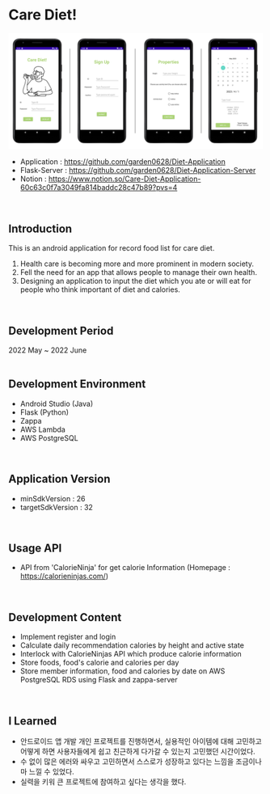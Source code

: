 # Care Diet!
<img src="app/src/main/res/drawable/application_picture.png"></img>
- Application : https://github.com/garden0628/Diet-Application <br />
- Flask-Server : https://github.com/garden0628/Diet-Application-Server <br />
- Notion : https://www.notion.so/Care-Diet-Application-60c63c0f7a3049fa814baddc28c47b89?pvs=4 <br />
<br />

## Introduction
This is an android application for record food list for care diet.
1. Health care is becoming more and more prominent in modern society.
2. Fell the need for an app that allows people to manage their own health.
3. Designing an application to input the diet which you ate or will eat for people who think important of diet and calories.
<br />

## Development Period
2022 May ~ 2022 June
<br /><br />

## Development Environment
- Android Studio (Java)
- Flask (Python)
- Zappa
- AWS Lambda
- AWS PostgreSQL
<br />

## Application Version
- minSdkVersion : 26
- targetSdkVersion : 32
<br />

## Usage API
- API from 'CalorieNinja' for get calorie Information (Homepage : https://calorieninjas.com/)
<br />

## Development Content
- Implement register and login
- Calculate daily recommendation calories by height and active state
- Interlock with CalorieNinjas API which produce calorie information
- Store foods, food's calorie and calories per day
- Store member information, food and calories by date on AWS PostgreSQL RDS using Flask and zappa-server 
<br />

## I Learned
- 안드로이드 앱 개발 개인 프로젝트를 진행하면서, 실용적인 아이템에 대해 고민하고 어떻게 하면 사용자들에게 쉽고 친근하게 다가갈 수 있는지 고민했던 시간이었다.
- 수 없이 많은 에러와 싸우고 고민하면서 스스로가 성장하고 있다는 느낌을 조금이나마 느낄 수 있었다.
- 실력을 키워 큰 프로젝트에 참여하고 싶다는 생각을 했다.

